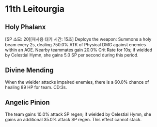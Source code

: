# 11th Leitourgia

## Holy Phalanx

[SP 소모: 20][재사용 대기 시간: 15초] Deploys the weapon: Summons a holy beam every 2s, dealing 750.0% ATK of Physical DMG against enemies within an AOE. Nearby teammates gain 20.0% Crit Rate for 10s; if wielded by Celestial Hymn, she gains 5.0 SP per second during this period.

## Divine Mending

When the wielder attacks impaired enemies, there is a 60.0% chance of healing 89 HP for team. CD:3s.

## Angelic Pinion

The team gains 10.0% attack SP regen; if wielded by Celestial Hymn, she gains an additional 35.0% attack SP regen. This effect cannot stack.
